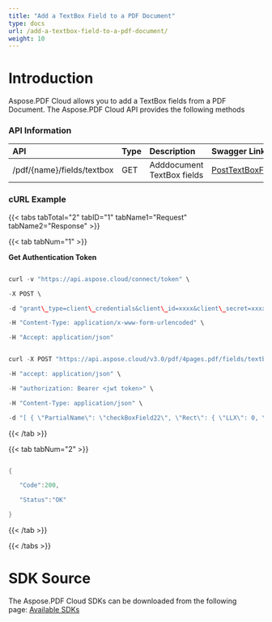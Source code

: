 ```yaml
---
title: "Add a TextBox Field to a PDF Document"
type: docs
url: /add-a-textbox-field-to-a-pdf-document/
weight: 10
---
```


# **Introduction**
Aspose.PDF Cloud allows you to add a TextBox fields from a PDF Document. The Aspose.PDF Cloud API provides the following methods
### **API Information**

|**API**|**Type**|**Description**|**Swagger Link**|
| :- | :- | :- | :- |
|/pdf/{name}/fields/textbox|GET|Adddocument TextBox fields|[PostTextBoxFields](https://apireference.aspose.cloud/pdf/#/Fields/PostTextBoxFields)|
### **cURL Example**
{{< tabs tabTotal="2" tabID="1" tabName1="Request" tabName2="Response" >}}

{{< tab tabNum="1" >}}

**Get Authentication Token**

```java

curl -v "https://api.aspose.cloud/connect/token" \

-X POST \

-d "grant\_type=client\_credentials&client\_id=xxxx&client\_secret=xxxx" \

-H "Content-Type: application/x-www-form-urlencoded" \

-H "Accept: application/json"

```

```java

curl -X POST "https://api.aspose.cloud/v3.0/pdf/4pages.pdf/fields/textbox" \

-H "accept: application/json" \

-H "authorization: Bearer <jwt token>" \

-H "Content-Type: application/json" \

-d "[ { \"PartialName\": \"checkBoxField22\", \"Rect\": { \"LLX\": 0, \"LLY\": 0, \"URX\": 0, \"URY\": 0 }, \"Value\": null, \"PageIndex\": 2, \"Height\": 10, \"Width\": 10, \"ZIndex\": 0, \"IsGroup\": true, \"IsSharedField\": true, \"Flags\": [ \"Default\" ], \"Color\": { \"A\": 255, \"R\": 0, \"G\": 0, \"B\": 0 }, \"Contents\": null, \"Margin\": { \"Left\": 10, \"Right\": 10, \"Top\": 10, \"Bottom\": 10 }, \"Highlighting\": \"Invert\", \"HorizontalAlignment\": \"Left\", \"VerticalAlignment\": \"TOP\", \"Multiline\": true, \"SpellCheck\": true, \"Scrollable\": true, \"ForceCombs\": true, \"MaxLen\": 0, }]"

```

{{< /tab >}}

{{< tab tabNum="2" >}}

```java

{

   "Code":200,

   "Status":"OK"

}

```

{{< /tab >}}

{{< /tabs >}}
# **SDK Source**
The Aspose.PDF Cloud SDKs can be downloaded from the following page: [Available SDKs](/available-sdks/)
